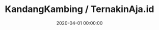 ---
layout: inner
position: right
title: 'KandangKambing / TernakinAja.id'
lead_text: "Comprehensively designed and developed a platform which offers services for online livestock selling and rearing system."
tags: ['MySQL', 'PHP, Yii2', 'Kotlin', 'Android SDK', 'AWS']
featured_image: ['/img/posts/kk1.png','/img/posts/kk2.png']
date: 2020-04-01 00:00:00
categories: ['Solution', 'Android', 'Web', 'API Service']
project_link: 'https://ternakinaja.id/'
button_icon: 'fas fa-location-arrow'
button_text: 'Website'
order: 24
visible: 1
company: 'Self-employed'
---